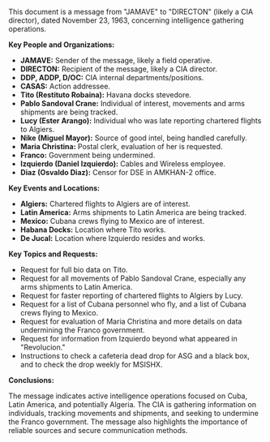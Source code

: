 This document is a message from "JAMAVE" to "DIRECTON" (likely a CIA director), dated November 23, 1963, concerning intelligence gathering operations.

**Key People and Organizations:**

*   **JAMAVE:** Sender of the message, likely a field operative.
*   **DIRECTON:** Recipient of the message, likely a CIA director.
*   **DDP, ADDP, D/OC:** CIA internal departments/positions.
*   **CASAS:** Action addressee.
*   **Tito (Restituto Robaina):** Havana docks stevedore.
*   **Pablo Sandoval Crane:** Individual of interest, movements and arms shipments are being tracked.
*   **Lucy (Ester Arango):** Individual who was late reporting chartered flights to Algiers.
*   **Nike (Miguel Mayor):** Source of good intel, being handled carefully.
*   **Maria Christina:** Postal clerk, evaluation of her is requested.
*   **Franco:** Government being undermined.
*   **Izquierdo (Daniel Izquierdo):** Cables and Wireless employee.
*   **Diaz (Osvaldo Diaz):** Censor for DSE in AMKHAN-2 office.

**Key Events and Locations:**

*   **Algiers:** Chartered flights to Algiers are of interest.
*   **Latin America:** Arms shipments to Latin America are being tracked.
*   **Mexico:** Cubana crews flying to Mexico are of interest.
*   **Habana Docks:** Location where Tito works.
*   **De Jucal:** Location where Izquierdo resides and works.

**Key Topics and Requests:**

*   Request for full bio data on Tito.
*   Request for all movements of Pablo Sandoval Crane, especially any arms shipments to Latin America.
*   Request for faster reporting of chartered flights to Algiers by Lucy.
*   Request for a list of Cubana personnel who fly, and a list of Cubana crews flying to Mexico.
*   Request for evaluation of Maria Christina and more details on data undermining the Franco government.
*   Request for information from Izquierdo beyond what appeared in "Revolucion."
*   Instructions to check a cafeteria dead drop for ASG and a black box, and to check the drop weekly for MSISHX.

**Conclusions:**

The message indicates active intelligence operations focused on Cuba, Latin America, and potentially Algeria. The CIA is gathering information on individuals, tracking movements and shipments, and seeking to undermine the Franco government. The message also highlights the importance of reliable sources and secure communication methods.
